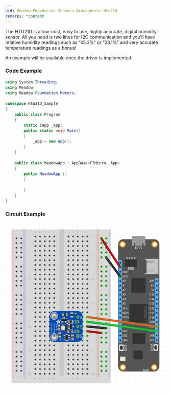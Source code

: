 ```yaml
---
uid: Meadow.Foundation.Sensors.Atmospheric.Htu21d
remarks: *content
---
```


The HTU21D is a low-cost, easy to use, highly accurate, digital humidity sensor. All you need is two lines for I2C communication and you’ll have relative humidity readings such as “45.2%” or “23.1%” and very accurate temperature readings as a bonus!

An example will be available once the driver is implemented.

### Code Example

```csharp
using System.Threading;
using Meadow;
using Meadow.Foundation.Motors;

namespace Htu21d_Sample
{
    public class Program
    {
        static IApp _app; 
        public static void Main()
        {
            _app = new App();
        }
    }
    
    public class MeadowApp : AppBase<F7Micro, App>
    {
        public MeadowApp ()
        {

        }
    }
}
```

### Circuit Example

![](../../API_Assets/Meadow.Foundation.Sensors.Atmospheric.Htu21d/Htu21d_Fritzing.png)
